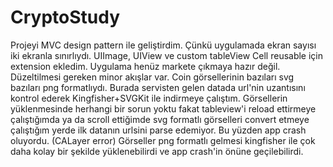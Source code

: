 # CryptoStudy

Projeyi MVC design pattern ile geliştirdim. Çünkü uygulamada ekran sayısı iki ekranla sınırlıydı. 
UIImage, UIView ve custom tableView Cell reusable için extension ekledim.
Uygulama henüz markete çıkmaya hazır değil. Düzeltilmesi gereken minor akışlar var. 
Coin görsellerinin bazıları svg bazıları png formatlıydı. Burada servisten gelen datada url'nin uzantısını kontrol ederek Kingfisher+SVGKit ile indirmeye çalıştım. 
Görsellerin yüklenmesinde herhangi bir sorun yoktu fakat tableview'i reload ettirmeye çalıştığımda ya da scroll ettiğimde svg formatlı görselleri convert etmeye çalıştığım yerde ilk datanın urlsini parse edemiyor.
Bu yüzden app crash oluyordu. (CALayer error)
Görseller png formatlı gelmesi kingfisher ile çok daha kolay bir şekilde yüklenebilirdi ve app crash'in önüne geçilebilirdi.

